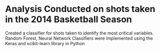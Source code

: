 # Analysis Conducted on shots taken in the 2014 Basketball Season
Created a classifier for shots taken to identify the most critical variables.
Random Forest, Neural Network Classifiers were implemented using the Keras and scikit-learn library in Python 
